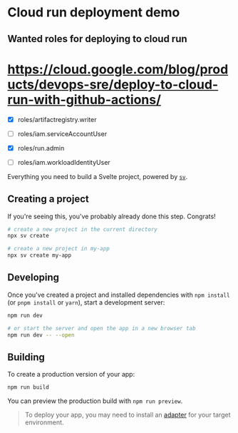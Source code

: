 # Cloud run deployment demo

##  Wanted roles for deploying to cloud run
# https://cloud.google.com/blog/products/devops-sre/deploy-to-cloud-run-with-github-actions/
- [x] roles/artifactregistry.writer
- [ ] roles/iam.serviceAccountUser
- [x] roles/run.admin
- [ ] roles/iam.workloadIdentityUser



Everything you need to build a Svelte project, powered by [`sv`](https://github.com/sveltejs/cli).

## Creating a project

If you're seeing this, you've probably already done this step. Congrats!

```bash
# create a new project in the current directory
npx sv create

# create a new project in my-app
npx sv create my-app
```

## Developing

Once you've created a project and installed dependencies with `npm install` (or `pnpm install` or `yarn`), start a development server:

```bash
npm run dev

# or start the server and open the app in a new browser tab
npm run dev -- --open
```

## Building

To create a production version of your app:

```bash
npm run build
```

You can preview the production build with `npm run preview`.

> To deploy your app, you may need to install an [adapter](https://svelte.dev/docs/kit/adapters) for your target environment.
